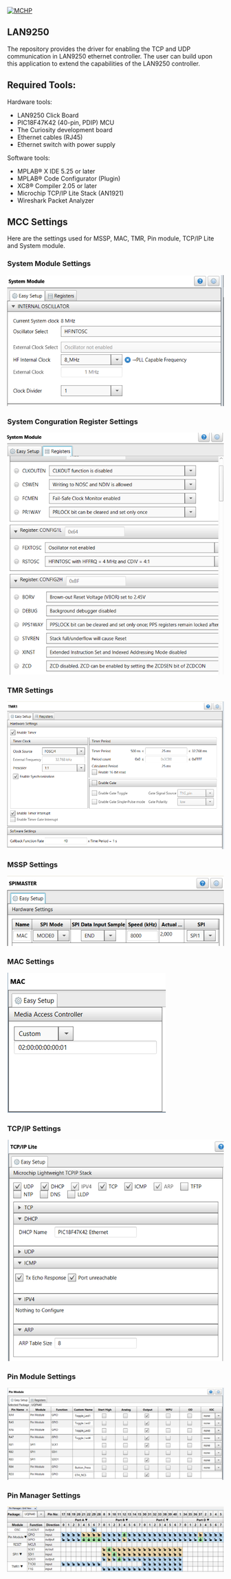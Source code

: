 <div id="readme" class="Box-body readme blob js-code-block-container">
  <article class="markdown-body entry-content p-3 p-md-6" itemprop="text"><p><a href="https://www.microchip.com" rel="nofollow"><img src="https://camo.githubusercontent.com/5fb5505f69a28ff407841612dfe2b7004f210594/68747470733a2f2f636c6475702e636f6d2f553071684c7742696a462e706e67" alt="MCHP" data-canonical-src="https://cldup.com/U0qhLwBijF.png" style="max-width:100%;"></a></p>

# LAN9250

The repository provides the driver for enabling the TCP and UDP communication in LAN9250 ethernet controller. The user can build upon this application to extend the capabilities of the LAN9250 controller.

## Required Tools:

Hardware tools:

* LAN9250 Click Board
* PIC18F47K42 (40-pin, PDIP) MCU
* The Curiosity development board
* Ethernet cables (RJ45)
* Ethernet switch with power supply

Software tools:

* MPLAB® X IDE 5.25 or later
* MPLAB® Code Configurator (Plugin)
* XC8® Compiler 2.05 or later
* Microchip TCP/IP Lite Stack (AN1921)
* Wireshark Packet Analyzer

## MCC Settings
Here are the settings used for MSSP, MAC, TMR, Pin module, TCP/IP Lite and System module.

### System Module Settings
![System Module Settings](image/SystemModule.PNG)

### System Conguration Register Settings
![System Configuration Register Settings](image/SystemConfigRegister.PNG)

### TMR Settings
![TMR Settings](image/TMR1.PNG)

### MSSP Settings
![MSSP Settings](image/SPI.PNG)

### MAC Settings
![MAC Settings](image/MAC.PNG)

### TCP/IP Settings
![TCP/IP Settings](image/TCPIP.PNG)

### Pin Module Settings
![Pin Module Settings](image/PinModule.PNG)

### Pin Manager Settings
![Pin Manager Settings](image/PinManager.PNG)

